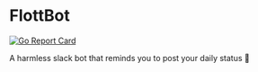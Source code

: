 # FlottBot

[![Go Report Card](https://goreportcard.com/badge/github.com/rimonmostafiz/flott-bot)](https://goreportcard.com/report/github.com/rimonmostafiz/flott-bot)

A harmless slack bot that reminds you to post your daily status 🤖
